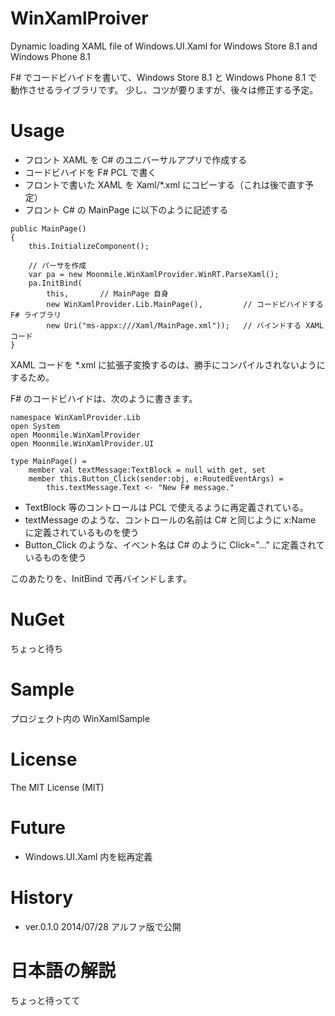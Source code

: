 WinXamlProiver
===============
Dynamic loading XAML file of Windows.UI.Xaml 
 for Windows Store 8.1 and Windows Phone 8.1

F# でコードビハイドを書いて、Windows Store 8.1 と Windows Phone 8.1 で動作させるライブラリです。
少し、コツが要りますが、後々は修正する予定。

# Usage

- フロント XAML を C# のユニバーサルアプリで作成する
- コードビハイドを F# PCL で書く
- フロントで書いた XAML を Xaml/*.xml にコピーする（これは後で直す予定）
- フロント C# の MainPage に以下のように記述する

```
public MainPage()
{
    this.InitializeComponent();

	// パーサを作成
    var pa = new Moonmile.WinXamlProvider.WinRT.ParseXaml();
    pa.InitBind(
        this,		// MainPage 自身
        new WinXamlProvider.Lib.MainPage(),			// コードビハイドする F# ライブラリ
        new Uri("ms-appx:///Xaml/MainPage.xml"));	// バインドする XAML コード
}
```

XAML コードを *.xml に拡張子変換するのは、勝手にコンパイルされないようにするため。

F# のコードビハイドは、次のように書きます。

```
namespace WinXamlProvider.Lib
open System
open Moonmile.WinXamlProvider
open Moonmile.WinXamlProvider.UI

type MainPage() = 
    member val textMessage:TextBlock = null with get, set
    member this.Button_Click(sender:obj, e:RoutedEventArgs) =
        this.textMessage.Text <- "New F# message."
```

- TextBlock 等のコントロールは PCL で使えるように再定義されている。
- textMessage のような、コントロールの名前は C# と同じように x:Name に定義されているものを使う
- Button_Click のような、イベント名は C# のように Click="..." に定義されているものを使う

このあたりを、InitBind で再バインドします。

# NuGet

ちょっと待ち

# Sample

プロジェクト内の WinXamlSample 


# License

The MIT License (MIT)

# Future

- Windows.UI.Xaml 内を総再定義

# History

- ver.0.1.0 2014/07/28 アルファ版で公開

# 日本語の解説

ちょっと待ってて